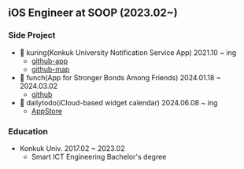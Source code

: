 ## iOS Engineer at SOOP (2023.02~)


### Side Project

 - 🔔 kuring(Konkuk University Notification Service App) 2021.10 ~ ing
    - [github-app](https://github.com/ku-ring/ios-app)
    - [github-map](https://github.com/ku-ring/ios-map)
 - 🥊 funch(App for Stronger Bonds Among Friends) 2024.01.18 ~ 2024.03.02
    - [github](https://github.com/Nexters/moyamoya-ios-app)
 - 📅 dailytodo(iCloud-based widget calendar) 2024.06.08 ~ ing
    - [AppStore](https://apps.apple.com/kr/app/dailytodo-%EB%8D%B0%EC%9D%BC%EB%A6%AC%ED%88%AC%EB%91%90/id6475230566)

### Education
 - Konkuk Univ. 2017.02 ~ 2023.02
   - Smart ICT Engineering Bachelor's degree
